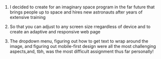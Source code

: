 
1. I decided to create for an imaginary space program in the far future that brings people up to space and hires new astronauts after years of extensive training

2. So that you can adjust to any screen size rregardless of device and to create an adaptive and responsive web page

3. The dropdown menu, figuring out how to get text to wrap around the image, and figuring out mobile-first design were all the most challenging aspects,and, tbh, was the most difficult assignment thus far personally!